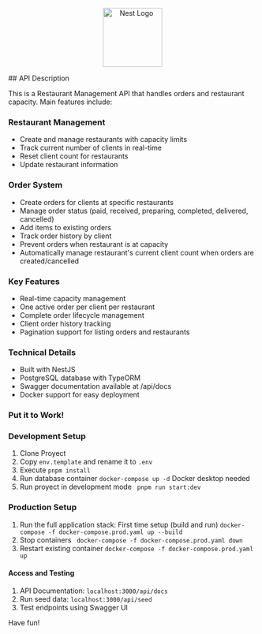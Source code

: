 <p align="center">
  <a href="http://nestjs.com/" target="blank"><img src="https://nestjs.com/img/logo-small.svg" width="120" alt="Nest Logo" /></a>
</p>
## API Description

This is a Restaurant Management API that handles orders and restaurant capacity. Main features include:

### Restaurant Management
- Create and manage restaurants with capacity limits
- Track current number of clients in real-time
- Reset client count for restaurants
- Update restaurant information

### Order System
- Create orders for clients at specific restaurants
- Manage order status (paid, received, preparing, completed, delivered, cancelled)
- Add items to existing orders
- Track order history by client
- Prevent orders when restaurant is at capacity
- Automatically manage restaurant's current client count when orders are created/cancelled

### Key Features
- Real-time capacity management
- One active order per client per restaurant
- Complete order lifecycle management
- Client order history tracking
- Pagination support for listing orders and restaurants

### Technical Details
- Built with NestJS
- PostgreSQL database with TypeORM
- Swagger documentation available at /api/docs
- Docker support for easy deployment

### Put it to Work!

### Development Setup
1. Clone Proyect 
2. Copy ```env.template``` and rename it to ```.env```
3. Execute ```pnpm install```
4. Run database container ``` docker-compose up -d ``` Docker desktop needed
5. Run proyect in development mode  ``` pnpm run start:dev```

### Production Setup
1. Run the full application stack:
First time setup (build and run)
```docker-compose -f docker-compose.prod.yaml up --build```
2. Stop containers ``` docker-compose -f docker-compose.prod.yaml down```
3. Restart existing container ```docker-compose -f docker-compose.prod.yaml up```


#### Access and Testing
1. API Documentation: `localhost:3000/api/docs`
2. Run seed data: `localhost:3000/api/seed`
3. Test endpoints using Swagger UI

Have fun!